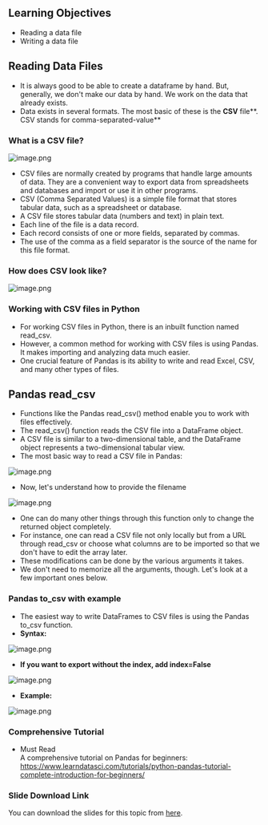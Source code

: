 ## Learning Objectives

* Reading a data file
* Writing a data file

## Reading Data Files

* It is always good to be able to create a dataframe by hand. But, generally, we don't make our data by hand. We work on the data that already exists.
* Data exists in several formats. The most basic of these is the **CSV** file**. CSV stands for comma-separated-value**

### **What is a CSV file?**









![image.png](https://dphi-live.s3.amazonaws.com/media_uploads/image_d9f0b76fe56547028e47aadd24a72420.png)










* CSV files are normally created by programs that handle large amounts of data. They are a convenient way to export data from spreadsheets and databases and import or use it in other programs.&#x20;
* CSV (Comma Separated Values) is a simple file format that stores tabular data, such as a spreadsheet or database.&#x20;
* A CSV file stores tabular data (numbers and text) in plain text.&#x20;
* Each line of the file is a data record.&#x20;
* Each record consists of one or more fields, separated by commas.&#x20;
* The use of the comma as a field separator is the source of the name for this file format.

### How does CSV look like?










![image.png](https://dphi-live.s3.amazonaws.com/media_uploads/image_3d8387f243f04387b7e26c2dfb87fef2.png)










### Working with CSV files in Python

* For working CSV files in Python, there is an inbuilt function named read\_csv.
* However, a common method for working with CSV files is using Pandas. It makes importing and analyzing data much easier.
* One crucial feature of Pandas is its ability to write and read Excel, CSV, and many other types of files.&#x20;

## Pandas read_csv

* Functions like the Pandas read\_csv() method enable you to work with files effectively.&#x20;
* The read\_csv() function reads the CSV file into a DataFrame object.
* A CSV file is similar to a two-dimensional table, and the DataFrame object represents a two-dimensional tabular view.
* The most basic way to read a CSV file in Pandas:&#x20;






![image.png](https://dphi-live.s3.amazonaws.com/media_uploads/image_05cbcb6e9bd7452ca0a20d6632799f3c.png)





* Now, let's understand how to provide the filename






![image.png](https://dphi-live.s3.amazonaws.com/media_uploads/image_3ab585b60bf7438388328132eb62eed7.png)





* One can do many other things through this function only to change the returned object completely.&#x20;
* For instance, one can read a CSV file not only locally but from a URL through read_csv or choose what columns are to be imported so that we don't have to edit the array later.
* These modifications can be done by the various arguments it takes.
* We don't need to memorize all the arguments, though. Let's look at a few important ones below.

### Pandas to\_csv with example

* The easiest way to write DataFrames to CSV files is using the Pandas to\_csv function.
* **Syntax:**




![image.png](https://dphi-live.s3.amazonaws.com/media_uploads/image_f5966255a3954954b00b240424e929c9.png)



* **If you want to export without the index, add index=False**

![image.png](https://dphi-live.s3.amazonaws.com/media_uploads/image_c2d4878eb34d465f98240d3894801922.png)

* **Example:**



![image.png](https://dphi-live.s3.amazonaws.com/media_uploads/image_35a79b4cb9284d7bab939c655c8bb735.png)

### Comprehensive Tutorial

* Must Read  
A comprehensive tutorial on Pandas for beginners:  
https://www.learndatasci.com/tutorials/python-pandas-tutorial-complete-introduction-for-beginners/

### Slide Download Link

You can download the slides for this topic from [here](https://docs.google.com/presentation/d/1QOGc8ltwHv6SlvVe9beXwSGmEzPmR-dKUsqFa6WBYzg/edit?usp=sharing).
